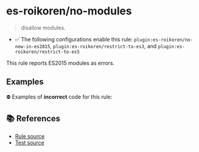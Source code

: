 # es-roikoren/no-modules
> disallow modules.

- ✅ The following configurations enable this rule: `plugin:es-roikoren/no-new-in-es2015`, `plugin:es-roikoren/restrict-to-es3`, and `plugin:es-roikoren/restrict-to-es5`

This rule reports ES2015 modules as errors.

## Examples

⛔ Examples of **incorrect** code for this rule:

<eslint-playground type="bad" code="/*eslint es-roikoren/no-modules: error */
import x1 from &quot;x1&quot;
import {x2} from &quot;x2&quot;
import * as x3 from &quot;x3&quot;
export default function() {}
export { x1 } from &quot;x4&quot;
export { x2 }
" />

## 📚 References

- [Rule source](https://github.com/roikoren755/eslint-plugin-es/blob/v0.0.0/src/rules/no-modules.ts)
- [Test source](https://github.com/roikoren755/eslint-plugin-es/blob/v0.0.0/tests/src/rules/no-modules.ts)
